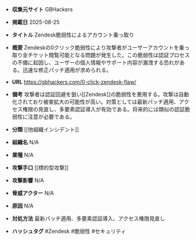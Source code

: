 - **収集元サイト**
GBHackers

- **掲載日**
2025-08-25

- **タイトル**
Zendesk脆弱性によるアカウント乗っ取り

- **概要**
Zendeskの0クリック脆弱性により攻撃者がユーザーアカウントを乗っ取り全チケット閲覧可能となる問題が発生した。この脆弱性は認証プロセスの不備に起因し、ユーザーの個人情報やサポート内容が漏洩する恐れがある。迅速な修正パッチ適用が求められる。

- **URL**
https://gbhackers.com/0-click-zendesk-flaw/

- **備考**
攻撃者は認証回避を狙い[[Zendesk]]の脆弱性を悪用する。攻撃は自動化されており被害拡大の可能性が高い。対策としては最新パッチ適用、アクセス権限の見直し、多要素認証導入が有効である。将来的には類似の認証脆弱性に注意が必要である。

- **分類**
[[他組織インシデント]]

- **組織名**
N/A

- **業種**
N/A

- **攻撃手口**
[[標的型攻撃]]

- **攻撃影響**
N/A

- **脅威アクター**
N/A

- **原因**
N/A

- **対処方法**
最新パッチ適用、多要素認証導入、アクセス権限見直し

- **ハッシュタグ**
#Zendesk #脆弱性 #セキュリティ
